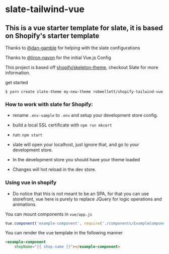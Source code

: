 slate-tailwind-vue
=====================

## This is a vue starter template for slate, it is based on Shopify's starter template

Thanks to [@dan-gamble](https://github.com/dan-gamble) for helping with the slate configurations

Thanks to [@liron-navon](https://github.com/liron-navon) for the initial Vue.js Config

This project is based off [shopify/skeleton-theme](https://github.com/shopify/skeleton-theme), checkout Slate for more information.

get started
```
$ yarn create slate-theme my-new-theme robmellett/shopify-tailwind-vue
```


### How to work with slate for Shopify:

- rename `.env-sample` to `.env` and setup your development store config.

- build a local SSL certificate with `npm run mkcert`
- run: `npm start`
- slate will open your localhost, just ignore that, and go to your development store.
- In the development store you should have your theme loaded
- Changes will hot reload in the dev store.

### Using vue in shopify

- Do notice that this is not meant to be an SPA, for that you can use storefront, vue here is purely to replace JQuery for logic operations and animations.

You can mount components in `vue/app.js`

```js
Vue.component('example-component', require('./components/ExampleComponent.vue').default);
```

You can render the vue template in the following manner
```html
<example-component
    shopName="{{ shop.name }}"></example-component>
```
